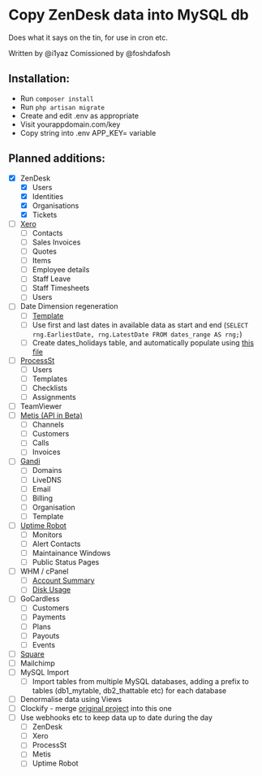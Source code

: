 # Copy ZenDesk data into MySQL db

Does what it says on the tin, for use in cron etc.

Written by @i1yaz
Comissioned by @foshdafosh

## Installation:
* Run `composer install`
* Run `php artisan migrate`
* Create and edit .env as appropriate
* Visit yourappdomain.com/key
* Copy string into .env APP_KEY= variable

## Planned additions:
- [x] ZenDesk
    - [x] Users
    - [X] Identities
    - [x] Organisations
    - [x] Tickets
- [ ] [Xero](https://developer.xero.com/ "Xero Developer reference")
    - [ ] Contacts
    - [ ] Sales Invoices
    - [ ] Quotes
    - [ ] Items
    - [ ] Employee details
    - [ ] Staff Leave
    - [ ] Staff Timesheets
    - [ ] Users
- [ ] Date Dimension regeneration
    - [ ] [Template](https://gist.github.com/foshdafosh/9a5242f3df0e01d4ad782bf1379eefc2 "Date Dimension Gist")
    - [ ] Use first and last dates in available data as start and end (`SELECT rng.EarliestDate, rng.LatestDate FROM dates_range AS rng;`)
    - [ ] Create dates_holidays table, and automatically populate using [this file](https://www.gov.uk/bank-holidays/england-and-wales.ics "ics file from gov.uk")
- [ ] [ProcessSt](https://developer.process.st/ "Process St Developer reference")
    - [ ] Users
    - [ ] Templates
    - [ ] Checklists
    - [ ] Assignments
- [ ] TeamViewer
- [ ] [Metis (API in Beta)](http://metis2.pack-net.co.uk/api "Metis Developer reference, IP locked")
    - [ ] Channels
    - [ ] Customers
    - [ ] Calls
    - [ ] Invoices
- [ ] [Gandi](https://api.gandi.net/ "Gandi developer reference")
    - [ ] Domains
    - [ ] LiveDNS
    - [ ] Email
    - [ ] Billing
    - [ ] Organisation
    - [ ] Template
- [ ] [Uptime Robot](https://uptimerobot.com/api/ "Uptime Robot developer reference")
    - [ ] Monitors
    - [ ] Alert Contacts
    - [ ] Maintainance Windows
    - [ ] Public Status Pages
- [ ] WHM / cPanel
    - [ ] [Account Summary](https://documentation.cpanel.net/display/DD/WHM+API+1+Functions+-+accountsummary)
    - [ ] [Disk Usage](https://documentation.cpanel.net/display/DD/WHM+API+1+Functions+-+getdiskusage)
- [ ] GoCardless
    - [ ] Customers
    - [ ] Payments
    - [ ] Plans
    - [ ] Payouts
    - [ ] Events
- [ ] [Square](https://developer.squareup.com/reference/square "Squareup Developer reference")
- [ ] Mailchimp
- [ ] MySQL Import
    - [ ] Import tables from multiple MySQL databases, adding a prefix to tables (db1_mytable, db2_thattable etc) for each database
- [ ] Denormalise data using Views
- [ ] Clockify - merge [original project](https://github.com/NotJustPCs/clockify-mysql) into this one
- [ ] Use webhooks etc to keep data up to date during the day
    - [ ] ZenDesk
    - [ ] Xero
    - [ ] ProcessSt
    - [ ] Metis
    - [ ] Uptime Robot
